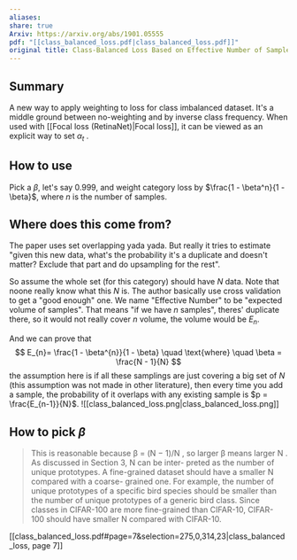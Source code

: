 ```yaml
---
aliases: 
share: true
Arxiv: https://arxiv.org/abs/1901.05555
pdf: "[[class_balanced_loss.pdf|class_balanced_loss.pdf]]"
original title: Class-Balanced Loss Based on Effective Number of Samples
---
```

## Summary
A new way to apply weighting to loss for class imbalanced dataset. It's a middle ground between no-weighting and by inverse class frequency. When used with [[Focal loss (RetinaNet)|Focal loss]], it can be viewed as an explicit way to set $\alpha_t$ .

## How to use
Pick a $\beta$,  let's say 0.999, and weight category loss by $\frac{1 - \beta^n}{1 - \beta}$, where $n$ is the number of samples.

## Where does this come from?
The paper uses set overlapping yada yada. But really it tries to estimate "given this new data, what's the probability it's a duplicate and doesn't matter? Exclude that part and do upsampling for the rest".

So assume the whole set (for this category) should have $N$ data. Note that noone really know what this $N$ is. The author basically use cross validation to get a "good enough" one. We name "Effective Number" to be "expected volume of samples". That means "if we have $n$ samples", theres' duplicate there, so it would not really cover $n$ volume, the volume would be $E_n$.

And we can prove that
$$
E_{n}= \frac{1 - \beta^{n}}{1 - \beta} \quad \text{where} \quad \beta = \frac{N - 1}{N}
$$
the assumption here is if all these samplings are just covering a big set of $N$ (this assumption was not made in other literature), then every time you add a sample, the probability of it overlaps with any existing sample is $p = \frac{E_{n-1}}{N}$.
![[class_balanced_loss.png|class_balanced_loss.png]]
## How to pick $\beta$

> This is reasonable because β = (N − 1)/N , so larger β means larger N . As discussed in Section 3, N can be inter- preted as the number of unique prototypes. A fine-grained dataset should have a smaller N compared with a coarse- grained one. For example, the number of unique prototypes of a specific bird species should be smaller than the number of unique prototypes of a generic bird class. Since classes in CIFAR-100 are more fine-grained than CIFAR-10, CIFAR- 100 should have smaller N compared with CIFAR-10.

[[class_balanced_loss.pdf#page=7&selection=275,0,314,23|class_balanced_loss, page 7]]